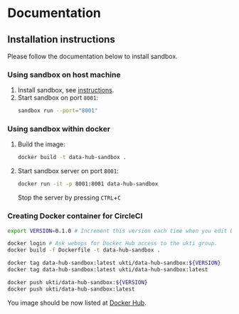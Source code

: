 Documentation
====================

## Installation instructions

Please follow the documentation below to install sandbox.

### Using sandbox on host machine

1. Install sandbox, see [instructions](https://github.com/getsandbox/sandbox).
2. Start sandbox on port `8001`:
	```bash
	sandbox run --port="8001"
	```

### Using sandbox within docker

1. Build the image:
	```bash
	docker build -t data-hub-sandbox .
	```
2. Start sandbox server on port `8001`:
	```bash
	docker run -it -p 8001:8001 data-hub-sandbox
	```
	
	Stop the server by pressing `CTRL`+`C`

### Creating Docker container for CircleCI

```bash
export VERSION=0.1.0 # Increment this version each time when you edit Dockerfile.

docker login # Ask webops for Docker Hub access to the ukti group.
docker build -f Dockerfile -t data-hub-sandbox .

docker tag data-hub-sandbox:latest ukti/data-hub-sandbox:${VERSION}
docker tag data-hub-sandbox:latest ukti/data-hub-sandbox:latest

docker push ukti/data-hub-sandbox:${VERSION}
docker push ukti/data-hub-sandbox:latest
```

You image should be now listed at [Docker Hub](https://cloud.docker.com/u/ukti/repository/docker/ukti/data-hub-sandbox/tags).
